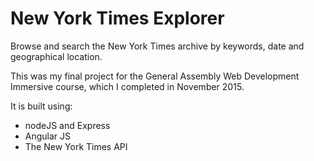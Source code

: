 # New York Times Explorer
Browse and search the New York Times archive by keywords, date and geographical location.

This was my final project for the General Assembly Web Development Immersive course, which I completed in November 2015.

It is built using:

- nodeJS and Express
- Angular JS
- The New York Times API


